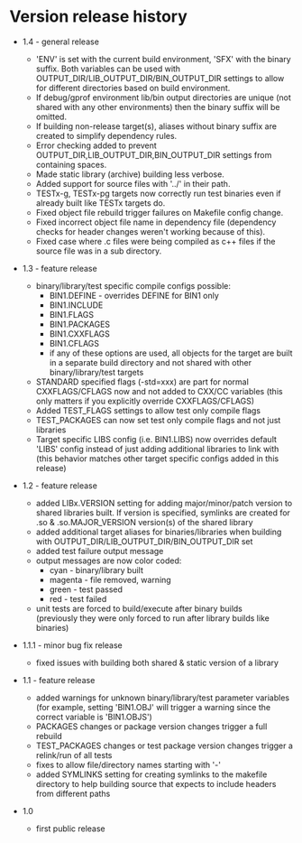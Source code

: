 # Version release history
* 1.4 - general release
   * 'ENV' is set with the current build environment, 'SFX' with the binary suffix.  Both variables can be used with OUTPUT_DIR/LIB_OUTPUT_DIR/BIN_OUTPUT_DIR settings to allow for different directories based on build environment.
   * If debug/gprof environment lib/bin output directories are unique (not shared with any other environments) then the binary suffix will be omitted.
   * If building non-release target(s), aliases without binary suffix are created to simplify dependency rules.
   * Error checking added to prevent OUTPUT_DIR,LIB_OUTPUT_DIR,BIN_OUTPUT_DIR settings from containing spaces.
   * Made static library (archive) building less verbose.
   * Added support for source files with '../' in their path.
   * TESTx-g, TESTx-pg targets now correctly run test binaries even if already built like TESTx targets do.
   * Fixed object file rebuild trigger failures on Makefile config change.
   * Fixed incorrect object file name in dependency file (dependency checks for header changes weren't working because of this).
   * Fixed case where .c files were being compiled as c++ files if the source file was in a sub directory.

* 1.3 - feature release
   * binary/library/test specific compile configs possible:
      * BIN1.DEFINE - overrides DEFINE for BIN1 only
      * BIN1.INCLUDE
      * BIN1.FLAGS
      * BIN1.PACKAGES
      * BIN1.CXXFLAGS
      * BIN1.CFLAGS
      * if any of these options are used, all objects for the target are built in a separate build directory and not shared with other binary/library/test targets
   * STANDARD specified flags (-std=xxx) are part for normal CXXFLAGS/CFLAGS now and not added to CXX/CC variables (this only matters if you explicitly override CXXFLAGS/CFLAGS)
   * Added TEST_FLAGS settings to allow test only compile flags
   * TEST_PACKAGES can now set test only compile flags and not just libraries
   * Target specific LIBS config (i.e. BIN1.LIBS) now overrides default 'LIBS' config instead of just adding additional libraries to link with (this behavior matches other target specific configs added in this release)

* 1.2 - feature release
   * added LIBx.VERSION setting for adding major/minor/patch version to shared libraries built.  If version is specified, symlinks are created for .so & .so.MAJOR_VERSION version(s) of the shared library
   * added additional target aliases for binaries/libraries when building with OUTPUT_DIR/LIB_OUTPUT_DIR/BIN_OUTPUT_DIR set
   * added test failure output message
   * output messages are now color coded:
      * cyan - binary/library built
      * magenta - file removed, warning
      * green - test passed
      * red - test failed
   * unit tests are forced to build/execute after binary builds<br>(previously they were only forced to run after library builds like binaries)

* 1.1.1 - minor bug fix release
   * fixed issues with building both shared & static version of a library

* 1.1 - feature release
   * added warnings for unknown binary/library/test parameter variables<br>(for example, setting 'BIN1.OBJ' will trigger a warning since the correct variable is 'BIN1.OBJS')
   * PACKAGES changes or package version changes trigger a full rebuild
   * TEST_PACKAGES changes or test package version changes trigger a relink/run of all tests
   * fixes to allow file/directory names starting with '-'
   * added SYMLINKS setting for creating symlinks to the makefile directory to help building source that expects to include headers from different paths

* 1.0
   * first public release
